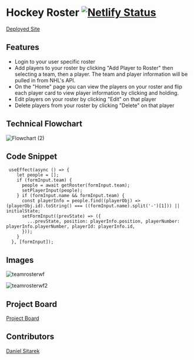 # Hockey Roster [![Netlify Status](https://api.netlify.com/api/v1/badges/1a52e6d7-b7e9-4539-ba6f-8ba57c467987/deploy-status)](https://app.netlify.com/sites/djs-hockey-roster/deploys)

[Deployed Site](https://djs-hockey-roster.netlify.app/)

## Features
- Login to your user specific roster
- Add players to your roster by clicking "Add Player to Roster" then selecting a team, then a player. The team and player information will be pulled in from NHL's API.
- On the "Home" page you can view the players on your roster and flip each player card to view player information by clicking and holding.
- Edit players on your roster by clicking "Edit" on that player
- Delete players from your roster by clicking "Delete" on that player

## Technical Flowchart
![Flowchart (2)](https://user-images.githubusercontent.com/82732748/138542052-d6d76b71-d87d-451f-8ec4-c55303caa8a6.jpg)

## Code Snippet
```
 useEffect(async () => {
    let people = [];
    if (formInput.team) {
      people = await getRoster(formInput.team);
      setPlayerInput(people);
    } if (formInput.name && formInput.team) {
      const playerInfo = people.find((playerObj) => (playerObj.id).toString() === ((formInput.name).split('-')[1])) || initialState;
      setFormInput((prevState) => ({
        ...prevState, position: playerInfo.position, playerNumber: playerInfo.playerNumber, playerId: playerInfo.id,
      }));
    }
  }, [formInput]);
  ```

## Images
![teamrosterwf](https://user-images.githubusercontent.com/82732748/138539067-8e6292a6-e8e0-4dc7-9858-cdf1fa9b4e5d.png)

![teamrosterwf2](https://user-images.githubusercontent.com/82732748/138539142-b851e1cc-b595-45e7-97c2-42b430381b86.png)

## Project Board
[Project Board](https://github.com/dsitarek/team-roster/projects/1)

## Contributors
[Daniel Sitarek](https://github.com/dsitarek)

